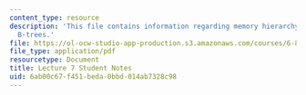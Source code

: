 ```yaml
---
content_type: resource
description: 'This file contains information regarding memory hierarchy: models, cache-oblivious
  B-trees.'
file: https://ol-ocw-studio-app-production.s3.amazonaws.com/courses/6-851-advanced-data-structures-spring-2012/6ab00c67f451beda0bbd014ab7328c98_MIT6_851S12_L7.pdf
file_type: application/pdf
resourcetype: Document
title: Lecture 7 Student Notes
uid: 6ab00c67-f451-beda-0bbd-014ab7328c98
---
```

